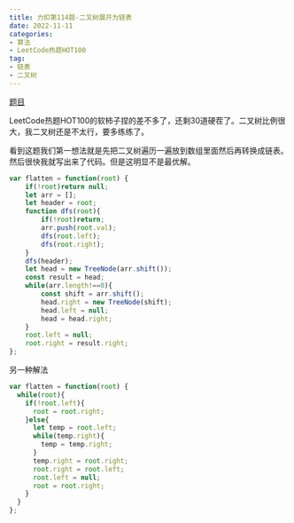```yaml
---
title: 力扣第114题-二叉树展开为链表
date: 2022-11-11
categories: 
- 算法
- LeetCode热题HOT100
tag:
- 链表
- 二叉树
---
```


[题目](https://leetcode.cn/problems/flatten-binary-tree-to-linked-list/)

LeetCode热题HOT100的软柿子捏的差不多了，还剩30道硬茬了。二叉树比例很大，我二叉树还是不太行，要多练练了。

看到这题我们第一想法就是先把二叉树遍历一遍放到数组里面然后再转换成链表。然后很快我就写出来了代码。但是这明显不是最优解。
```js
var flatten = function(root) {
    if(!root)return null;
    let arr = [];
    let header = root;
    function dfs(root){
        if(!root)return;
        arr.push(root.val);
        dfs(root.left);
        dfs(root.right);
    }
    dfs(header);
    let head = new TreeNode(arr.shift());
    const result = head;
    while(arr.length!==0){
        const shift = arr.shift();
        head.right = new TreeNode(shift);
        head.left = null;
        head = head.right;
    }
    root.left = null;
    root.right = result.right;
};
```

另一种解法
```js
var flatten = function(root) {
  while(root){
    if(!root.left){
      root = root.right;
    }else{
      let temp = root.left;
      while(temp.right){
        temp = temp.right;
      }
      temp.right = root.right;
      root.right = root.left;
      root.left = null;
      root = root.right;
    }
  }
};
```